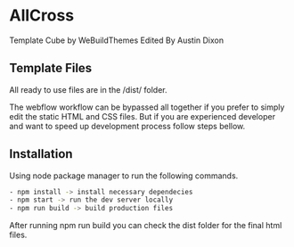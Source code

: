 # AllCross

Template Cube by WeBuildThemes
Edited By Austin Dixon

## Template Files

All ready to use files are in the /dist/ folder.

The webflow workflow can be bypassed all together if you prefer to simply edit the static HTML and CSS files.
But if you are experienced developer and want to speed up development process follow steps bellow.

## Installation

Using node package manager to run the following commands.

```bash
- npm install -> install necessary dependecies
- npm start -> run the dev server locally
- npm run build -> build production files
```

After running npm run build you can check the dist folder for the final html files.

